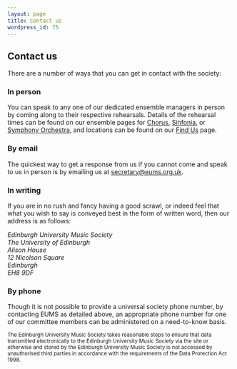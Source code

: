 ```yaml
---
layout: page
title: Contact us
wordpress_id: 75
---
```


## Contact us

There are a number of ways that you can get in contact with the society:

### In person

You can speak to any one of our dedicated ensemble managers in person by coming
along to their respective rehearsals. Details of the rehearsal times can be
found on our ensemble pages for [Chorus](/chorus/), [Sinfonia](/sinfonia/), or
[Symphony Orchestra](/symphony-orchestra/), and locations can be found on our
<a title="Rehearsal locations" href="http://eums.eusa.ed.ac.uk/find/practice">Find Us</a> page.

### By email

The quickest way to get a response from us if you cannot come and speak to us
in person is by emailing us at
[secretary@eums.org.uk](mailto:secretary@eums.org.uk).

### In writing

If you are in no rush and fancy having a good scrawl, or indeed feel that what you wish to say is conveyed best in the form of written word, then our address is as follows:

<address>
Edinburgh University Music Society<br>
The University of Edinburgh<br>
Alison House<br>
12 Nicolson Square<br>
Edinburgh<br>
EH8 9DF
</address>

### By phone

Though it is not possible to provide a universal society phone number, by contacting EUMS as detailed above, an appropriate phone number for one of our committee members can be administered on a need-to-know basis.

<small>The Edinburgh University Music Society takes reasonable steps to ensure that data transmitted electronically to the Edinburgh University Music Society via the site or otherwise and stored by the Edinburgh University Music Society is not accessed by unauthorised third parties in accordance with the requirements of the Data Protection Act 1998.</small>
